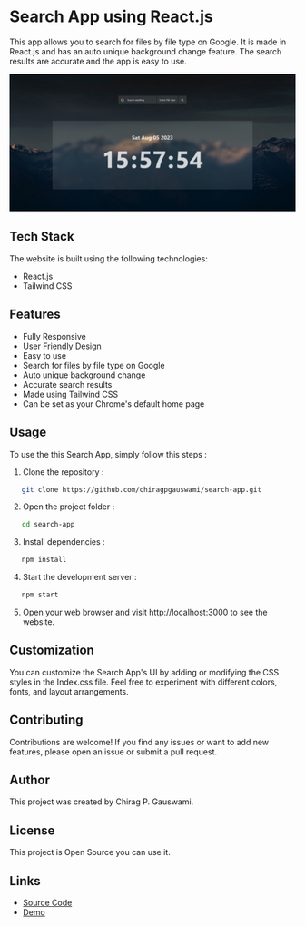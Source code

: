 # Search App using React.js

This app allows you to search for files by file type on Google. It is made in React.js and has an auto unique background change feature. The search results are accurate and the app is easy to use.

![Search App using React.js](screenshot.png)

## Tech Stack

The website is built using the following technologies:

- React.js
- Tailwind CSS

## Features

- Fully Responsive
- User Friendly Design
- Easy to use
- Search for files by file type on Google
- Auto unique background change
- Accurate search results
- Made using Tailwind CSS
- Can be set as your Chrome's default home page

## Usage

To use the this Search App, simply follow this steps :

1. Clone the repository :

```bash
   git clone https://github.com/chiragpgauswami/search-app.git
```

2. Open the project folder :

```bash
   cd search-app
```

3. Install dependencies :

```bash
   npm install
```

4. Start the development server :

```bash
   npm start
```

5. Open your web browser and visit http://localhost:3000 to see the website.

## Customization

You can customize the Search App's UI by adding or modifying the CSS styles in the Index.css file. Feel free to experiment with different colors, fonts, and layout arrangements.

## Contributing

Contributions are welcome! If you find any issues or want to add new features, please open an issue or submit a pull request.

## Author

This project was created by Chirag P. Gauswami.

## License

This project is Open Source you can use it.

## Links

- [Source Code](https://github.com/chiragpgauswami/search-app)
- [Demo](https://chiragpgauswami.github.io/search-app)
